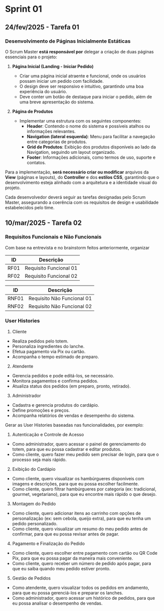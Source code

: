 # Sprint 01

## 24/fev/2025 - Tarefa 01

### Desenvolvimento de Páginas Inicialmente Estáticas  

O Scrum Master **está responsável por** delegar a criação de duas páginas essenciais para o projeto:  

1. **Página Inicial (Landing - Iniciar Pedido)**  
   - Criar uma página inicial atraente e funcional, onde os usuários possam iniciar um pedido com facilidade.  
   - O design deve ser responsivo e intuitivo, garantindo uma boa experiência do usuário.  
   - Deve conter um botão de destaque para iniciar o pedido, além de uma breve apresentação do sistema.  

2. **Página de Produtos**  
   - Implementar uma estrutura com os seguintes componentes:  
     - **Header**: Contendo o nome do sistema e possíveis atalhos ou informações relevantes.  
     - **Navigation (lateral esquerda)**: Menu para facilitar a navegação entre categorias de produtos.  
     - **Grid de Produtos**: Exibição dos produtos disponíveis ao lado da Navigation, seguindo um layout organizado.  
     - **Footer**: Informações adicionais, como termos de uso, suporte e contatos.  

Para a implementação, **será necessário criar ou modificar** arquivos da **View** (páginas e layouts), do **Controller** e dos **estilos CSS**, garantindo que o desenvolvimento esteja alinhado com a arquitetura e a identidade visual do projeto.  

Cada desenvolvedor deverá seguir as tarefas designadas pelo Scrum Master, assegurando a coerência com os requisitos de design e usabilidade estabelecidos pelo time.


## 10/mar/2025 - Tarefa 02


### Requisitos Funcionais e Não Funcionais

Com base na entrevista e no brainstorm feitos anteriormente, organizar 

|   ID  |  Descrição  |
| ----- | ----------- |
| RF01  | Requisito Funcional 01  |
| RF02  | Requisito Funcional 02  |


|   ID  |  Descrição  |
| ----- | ----------- |
| RNF01  | Requisito Não Funcional 01  |
| RNF02  | Requisito Não Funcional 02  |

### User Histories

1. Cliente
- Realiza pedidos pelo totem.
- Personaliza ingredientes do lanche.
- Efetua pagamento via Pix ou cartão.
- Acompanha o tempo estimado de preparo.

2. Atendente
- Gerencia pedidos e pode editá-los, se necessário.
- Monitora pagamentos e confirma pedidos.
- Atualiza status dos pedidos (em preparo, pronto, retirado).

3. Administrador
- Cadastra e gerencia produtos do cardápio.
- Define promoções e preços.
- Acompanha relatórios de vendas e desempenho do sistema.

Gerar as User Histories baseadas nas funcionalidades, por exemplo:

1. Autenticação e Controle de Acesso
- Como administrador, quero acessar o painel de gerenciamento do totem, para que eu possa cadastrar e editar produtos.
- Como cliente, quero fazer meu pedido sem precisar de login, para que o processo seja mais rápido.

2. Exibição do Cardápio
- Como cliente, quero visualizar os hambúrgueres disponíveis com imagens e descrições, para que eu possa escolher facilmente.
- Como cliente, quero filtrar hambúrgueres por categoria (ex: tradicional, gourmet, vegetariano), para que eu encontre mais rápido o que desejo.

3. Montagem do Pedido
- Como cliente, quero adicionar itens ao carrinho com opções de personalização (ex: sem cebola, queijo extra), para que eu tenha um pedido personalizado.
- Como cliente, quero visualizar um resumo do meu pedido antes de confirmar, para que eu possa revisar antes de pagar.

4. Pagamento e Finalização do Pedido
- Como cliente, quero escolher entre pagamento com cartão ou QR Code Pix, para que eu possa pagar da maneira mais conveniente.
- Como cliente, quero receber um número de pedido após pagar, para que eu saiba quando meu pedido estiver pronto.

5. Gestão de Pedidos
- Como atendente, quero visualizar todos os pedidos em andamento, para que eu possa gerenciá-los e preparar os lanches.
- Como administrador, quero acessar um histórico de pedidos, para que eu possa analisar o desempenho de vendas.

